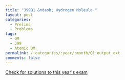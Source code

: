 ```yaml
---
title: "J99Q1 &ndash; Hydrogen Moleule "
layout: post
categories:
  - Prelims
  - Problems
tags:
  - QM
  - J99
  - Atomic QM
permalink: /:categories/:year/:month/Q1:output_ext
comments: false
---
```

<object data="1999J1Q.pdf" type="application/pdf" width="100%" height="500"></object>
<div class="message"><a href='https://princetonprelim.com/prelim/2/'>Check for solutions to this year's exam</a></div>